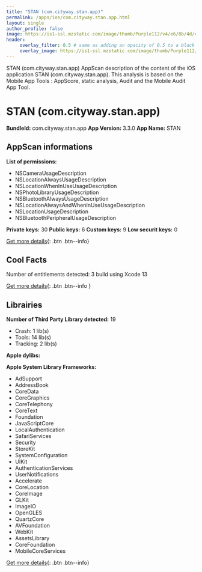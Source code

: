 ```yaml
---
title: "STAN (com.cityway.stan.app)"
permalink: /apps/ios/com.cityway.stan.app.html
layout: single
author_profile: false
image: https://is1-ssl.mzstatic.com/image/thumb/Purple112/v4/e6/8b/4d/e68b4d8b-93f5-0bf8-7bc9-2c66e6aecd1e/AppIcon-0-0-1x_U007emarketing-0-0-0-10-0-0-sRGB-0-0-0-GLES2_U002c0-512MB-85-220-0-0.png/512x512bb.jpg
header: 
     overlay_filter: 0.5 # same as adding an opacity of 0.5 to a black background
     overlay_image: https://is1-ssl.mzstatic.com/image/thumb/Purple112/v4/e6/8b/4d/e68b4d8b-93f5-0bf8-7bc9-2c66e6aecd1e/AppIcon-0-0-1x_U007emarketing-0-0-0-10-0-0-sRGB-0-0-0-GLES2_U002c0-512MB-85-220-0-0.png/512x512bb.jpg
---
```

STAN (com.cityway.stan.app) AppScan description of the content of the iOS application STAN (com.cityway.stan.app). This analysis is based on the Mobile App Tools : AppScore, static analysis, Audit and the Mobile Audit App Tool.

# STAN (com.cityway.stan.app)

**BundleId:** com.cityway.stan.app
**App Version:** 3.3.0
**App Name:** STAN


## AppScan informations 

**List of permissions:** 
- NSCameraUsageDescription
- NSLocationAlwaysUsageDescription
- NSLocationWhenInUseUsageDescription
- NSPhotoLibraryUsageDescription
- NSBluetoothAlwaysUsageDescription
- NSLocationAlwaysAndWhenInUseUsageDescription
- NSLocationUsageDescription
- NSBluetoothPeripheralUsageDescription
  
  
**Private keys:** 30
**Public keys:** 6
**Custom keys:** 9
**Low securit keys:** 0
  
[Get more details](/pricing.html){: .btn .btn--info}

## Cool Facts

Number of entitlements detected: 3
build using Xcode 13
  
[Get more details](/pricing.html){: .btn .btn--info }

## Librairies 
**Number of Third Party Library detected:** 19
- Crash: 1 lib(s)
- Tools: 14 lib(s)
- Tracking: 2 lib(s)


**Apple dylibs:**


**Apple System Library Frameworks:**
- AdSupport
- AddressBook
- CoreData
- CoreGraphics
- CoreTelephony
- CoreText
- Foundation
- JavaScriptCore
- LocalAuthentication
- SafariServices
- Security
- StoreKit
- SystemConfiguration
- UIKit
- AuthenticationServices
- UserNotifications
- Accelerate
- CoreLocation
- CoreImage
- GLKit
- ImageIO
- OpenGLES
- QuartzCore
- AVFoundation
- WebKit
- AssetsLibrary
- CoreFoundation
- MobileCoreServices


  
[Get more details](/pricing.html){: .btn .btn--info}

